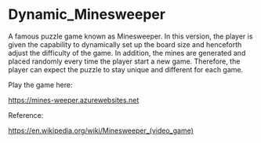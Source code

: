 # Dynamic_Minesweeper
A famous puzzle game known as Minesweeper. In this version, the player is given the capability to dynamically set up the board size and henceforth adjust the difficulty of the game. In addition, the mines are generated and placed randomly every time the player start a new game. Therefore, the player can expect the puzzle to stay unique and different for each game.

Play the game here:

https://mines-weeper.azurewebsites.net

Reference:

https://en.wikipedia.org/wiki/Minesweeper_(video_game)
